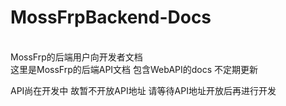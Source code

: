 # MossFrpBackend-Docs
<br>MossFrp的后端用户向开发者文档
<br>
这里是MossFrp的后端API文档
包含WebAPI的docs
不定期更新

API尚在开发中
故暂不开放API地址
请等待API地址开放后再进行开发
